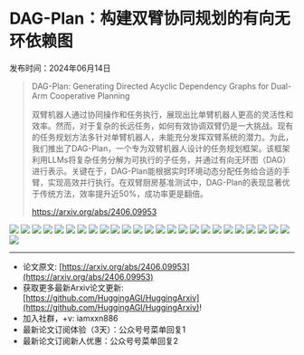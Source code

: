 # DAG-Plan：构建双臂协同规划的有向无环依赖图
发布时间：2024年06月14日


> DAG-Plan: Generating Directed Acyclic Dependency Graphs for Dual-Arm Cooperative Planning
>
> 双臂机器人通过协同操作和任务执行，展现出比单臂机器人更高的灵活性和效率。然而，对于复杂的长远任务，如何有效协调双臂仍是一大挑战。现有的任务规划方法多针对单臂机器人，未能充分发挥双臂系统的潜力。为此，我们推出了DAG-Plan，一个专为双臂机器人设计的任务规划框架。该框架利用LLMs将复杂任务分解为可执行的子任务，并通过有向无环图（DAG）进行表示。关键在于，DAG-Plan能根据实时环境动态分配任务给合适的手臂，实现高效并行执行。在双臂厨房基准测试中，DAG-Plan的表现显著优于传统方法，效率提升近50%，成功率更是翻倍。
>
> https://arxiv.org/abs/2406.09953

![](https://raw.githubusercontent.com/HuggingAGI/HuggingArxiv/main/paper_images/2406.09953/x1.png)
![](https://raw.githubusercontent.com/HuggingAGI/HuggingArxiv/main/paper_images/2406.09953/x2.png)
![](https://raw.githubusercontent.com/HuggingAGI/HuggingArxiv/main/paper_images/2406.09953/x3.png)
![](https://raw.githubusercontent.com/HuggingAGI/HuggingArxiv/main/paper_images/2406.09953/x4.png)
![](https://raw.githubusercontent.com/HuggingAGI/HuggingArxiv/main/paper_images/2406.09953/x5.png)
![](https://raw.githubusercontent.com/HuggingAGI/HuggingArxiv/main/paper_images/2406.09953/x6.png)
![](https://raw.githubusercontent.com/HuggingAGI/HuggingArxiv/main/paper_images/2406.09953/baxter.png)
![](https://raw.githubusercontent.com/HuggingAGI/HuggingArxiv/main/paper_images/2406.09953/x7.png)
![](https://raw.githubusercontent.com/HuggingAGI/HuggingArxiv/main/paper_images/2406.09953/x8.png)
![](https://raw.githubusercontent.com/HuggingAGI/HuggingArxiv/main/paper_images/2406.09953/x9.png)
![](https://raw.githubusercontent.com/HuggingAGI/HuggingArxiv/main/paper_images/2406.09953/x10.png)
![](https://raw.githubusercontent.com/HuggingAGI/HuggingArxiv/main/paper_images/2406.09953/x11.png)
![](https://raw.githubusercontent.com/HuggingAGI/HuggingArxiv/main/paper_images/2406.09953/x12.png)
![](https://raw.githubusercontent.com/HuggingAGI/HuggingArxiv/main/paper_images/2406.09953/x13.png)
![](https://raw.githubusercontent.com/HuggingAGI/HuggingArxiv/main/paper_images/2406.09953/x14.png)
![](https://raw.githubusercontent.com/HuggingAGI/HuggingArxiv/main/paper_images/2406.09953/x15.png)
![](https://raw.githubusercontent.com/HuggingAGI/HuggingArxiv/main/paper_images/2406.09953/x16.png)
![](https://raw.githubusercontent.com/HuggingAGI/HuggingArxiv/main/paper_images/2406.09953/x17.png)
![](https://raw.githubusercontent.com/HuggingAGI/HuggingArxiv/main/paper_images/2406.09953/x18.png)
![](https://raw.githubusercontent.com/HuggingAGI/HuggingArxiv/main/paper_images/2406.09953/x19.png)
![](https://raw.githubusercontent.com/HuggingAGI/HuggingArxiv/main/paper_images/2406.09953/x20.png)
![](https://raw.githubusercontent.com/HuggingAGI/HuggingArxiv/main/paper_images/2406.09953/x21.png)
![](https://raw.githubusercontent.com/HuggingAGI/HuggingArxiv/main/paper_images/2406.09953/x22.png)
![](https://raw.githubusercontent.com/HuggingAGI/HuggingArxiv/main/paper_images/2406.09953/x23.png)
![](https://raw.githubusercontent.com/HuggingAGI/HuggingArxiv/main/paper_images/2406.09953/x24.png)
![](https://raw.githubusercontent.com/HuggingAGI/HuggingArxiv/main/paper_images/2406.09953/x25.png)

<hr />

- 论文原文: [https://arxiv.org/abs/2406.09953](https://arxiv.org/abs/2406.09953)
- 获取更多最新Arxiv论文更新: [https://github.com/HuggingAGI/HuggingArxiv](https://github.com/HuggingAGI/HuggingArxiv)!
- 加入社群，+v: iamxxn886
- 最新论文订阅体验（3天）：公众号号菜单回复1
- 最新论文订阅新人优惠：公众号号菜单回复2